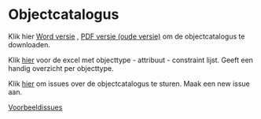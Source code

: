 # Objectcatalogus


Klik hier [Word versie](https://github.com/Geonovum/imkl2015-review/blob/master/2.%20objectcatalogus/IMKL2015-Objectcatalogus_1.0RC1.docx?raw=true) , [PDF versie (oude versie)](https://github.com/Geonovum/imkl2015-review/blob/master/2.%20objectcatalogus/IMKL2015-Objectcatalogus_1.0RC1.pdf?raw=true) om de objectcatalogus te downloaden.

Klik [hier](https://github.com/Geonovum/imkl2015-review/blob/master/2.%20objectcatalogus/IMKL2015%20v%20099-object-attributen-ExtraRegels.xlsx?raw=true) voor de excel met objecttype - attribuut - constraint lijst. Geeft een handig overzicht per objecttype.



Klik [hier](https://github.com/Geonovum/imkl2015-review/issues?q=is%3Aopen+is%3Aissue+label%3Aobjectcatalogus) om issues over de objectcatalogus te sturen. Maak een new issue aan.

[Voorbeeldissues](https://github.com/Geonovum/imkl2015-review/issues?q=voorbeeld+label%3Aobjectcatalogus)
